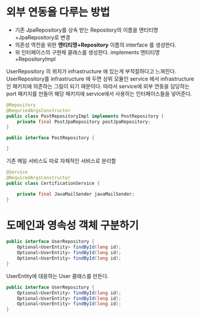 # 외부 연동을 다루는 방법 

- 기존 JpaRepository를 상속 받는 Repository의 이름을 엔티티명+JpaRepository로 변경
- 의존성 역전을 위한  **엔티티명+Repository** 이름의 interface 를 생성한다. 
- 위 인터페이스의 구현체 클래스를 생성한다. implements 엔티티명+RepositoryImpl

UserRepository 의 위치가 infrastructure 에 있는게 부적절하다고 느껴진다. UserRepository를 infrastructure 에 두면 상위 모듈인 service 에서 infrastructure 인 패키지에 의존하는 그림이 되기 때문이다. 따라서 service에 외부 연동을 담당하는 port 패키지를 만들어 해당 패키지에 service에서 사용하는 인터페이스들을 넣어준다. 

```java 
@Repository
@RequriedArgsConstructor
public class PostRepositoryImpl implements PostRepository { 
	private final PostJpaRepository postJpaRepository;
}
```

```java 
public interface PostRepository { 

}
```


기존 메일 서비스도 따로 자체적인 서비스로 분리함
```java
@Service 
@RequiredArgsConstructor
public class CertificationService {

	private final JavaMailSender javaMailSender;
}
```

# 도메인과 영속성 객체 구분하기

```java
public interface UserRepository {
	Optional<UserEntity> findById(long id);
	Optional<UserEntity> findById(long id);
	Optional<UserEntity> findById(long id);
}
```

UserEntity에 대응하는 User 클래스를 만든다. 

```java
public interface UserRepository {
	Optional<UserEntity> findById(long id);
	Optional<UserEntity> findById(long id);
	Optional<UserEntity> findById(long id);
}
```
